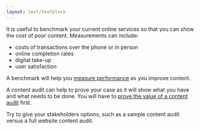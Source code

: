 ```yaml
---
layout: text/textblock
---
```


It is useful to benchmark your current online services so that you can show the cost of poor content. Measurements can include: 

- costs of transactions over the phone or in person 
- online completion rates 
- digital take-up 
- user satisfaction 

A benchmark will help you [measure performance](/digital-service-standard/11-measure-performance/) as you improve content.

A content audit can help to prove your case as it will show what you have and what needs to be done. You will have to [prove the value of a content audit](/content-auditing/prove-the-value/) first.

Try to give your stakeholders options, such as a sample content audit versus a full website content audit.


